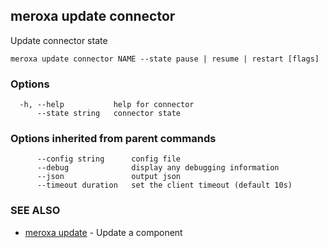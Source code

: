 ## meroxa update connector

Update connector state

```
meroxa update connector NAME --state pause | resume | restart [flags]
```

### Options

```
  -h, --help           help for connector
      --state string   connector state
```

### Options inherited from parent commands

```
      --config string      config file
      --debug              display any debugging information
      --json               output json
      --timeout duration   set the client timeout (default 10s)
```

### SEE ALSO

* [meroxa update](meroxa_update.md)	 - Update a component

